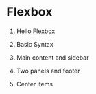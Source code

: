 # Flexbox

1. Hello Flexbox

2. Basic Syntax

3. Main content and sidebar

4. Two panels and footer

5. Center items
